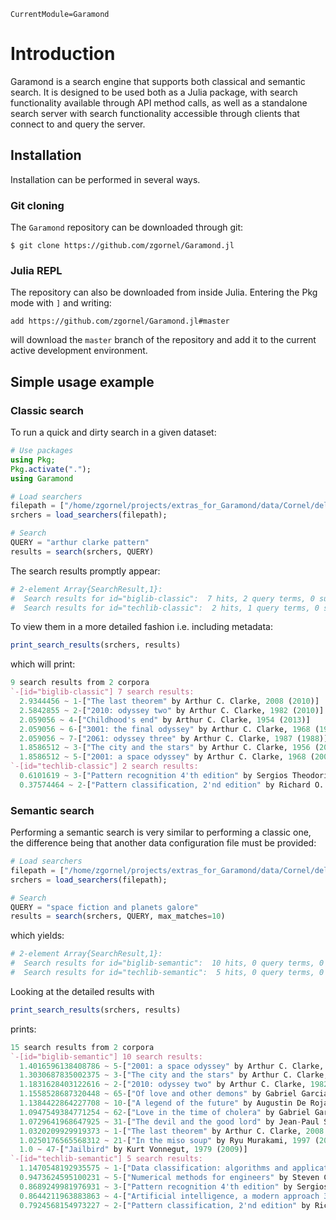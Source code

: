 ```@meta
CurrentModule=Garamond
```

# Introduction

Garamond is a search engine that supports both classical and semantic search. It is designed to be used both as a Julia package, with search functionality available through API method calls, as well as a standalone search server with search functionality accessible through clients that connect to and query the server.

## Installation

Installation can be performed in several ways.

### Git cloning
The `Garamond` repository can be downloaded through git:
```
$ git clone https://github.com/zgornel/Garamond.jl
```

### Julia REPL
The repository can also be downloaded from inside Julia. Entering the Pkg mode with `]` and writing:
```
add https://github.com/zgornel/Garamond.jl#master
```
will download the `master` branch of the repository and add it to the current active development environment.

## Simple usage example

### Classic search
To run a quick and dirty search in a given dataset:
```julia
# Use packages
using Pkg;
Pkg.activate(".");
using Garamond

# Load searchers
filepath = ["/home/zgornel/projects/extras_for_Garamond/data/Cornel/delimited/config_cornel_data_classic.json"]
srchers = load_searchers(filepath);

# Search
QUERY = "arthur clarke pattern"
results = search(srchers, QUERY)
```
The search results promptly appear:
```julia
# 2-element Array{SearchResult,1}:
#  Search results for id="biglib-classic":  7 hits, 2 query terms, 0 suggestions.
#  Search results for id="techlib-classic":  2 hits, 1 query terms, 0 suggestions.
```
To view them in a more detailed fashion i.e. including metadata:
```julia
print_search_results(srchers, results)
```
which will print:
```julia
9 search results from 2 corpora
`-[id="biglib-classic"] 7 search results:
  2.9344456 ~ 1-["The last theorem" by Arthur C. Clarke, 2008 (2010)]
  2.5842855 ~ 2-["2010: odyssey two" by Arthur C. Clarke, 1982 (2010)]
  2.059056 ~ 4-["Childhood's end" by Arthur C. Clarke, 1954 (2013)]
  2.059056 ~ 6-["3001: the final odyssey" by Arthur C. Clarke, 1968 (1997)]
  2.059056 ~ 7-["2061: odyssey three" by Arthur C. Clarke, 1987 (1988)]
  1.8586512 ~ 3-["The city and the stars" by Arthur C. Clarke, 1956 (2003)]
  1.8586512 ~ 5-["2001: a space odyssey" by Arthur C. Clarke, 1968 (2001)]
`-[id="techlib-classic"] 2 search results:
  0.6101619 ~ 3-["Pattern recognition 4'th edition" by Sergios Theodoridis, Konstantinos Koutroumbas, 2008 (2008)]
  0.37574464 ~ 2-["Pattern classification, 2'nd edition" by Richard O. Douda, Peter E. Hart, David G. Stork, 2000 (2000)]
```

### Semantic search
Performing a semantic search is very similar to performing a classic one, the difference being that another data configuration file must be provided:
```julia
# Load searchers
filepath = ["/home/zgornel/projects/extras_for_Garamond/data/Cornel/delimited/config_cornel_data_semantic.json"]
srchers = load_searchers(filepath);

# Search
QUERY = "space fiction and planets galore"
results = search(srchers, QUERY, max_matches=10)
```
which yields:
```julia
# 2-element Array{SearchResult,1}:
#  Search results for id="biglib-semantic":  10 hits, 0 query terms, 0 suggestions.
#  Search results for id="techlib-semantic":  5 hits, 0 query terms, 0 suggestions.
```
Looking at the detailed results with
```julia
print_search_results(srchers, results)
```
prints:
```julia
15 search results from 2 corpora
`-[id="biglib-semantic"] 10 search results:
  1.4016596138408786 ~ 5-["2001: a space odyssey" by Arthur C. Clarke, 1968 (2001)]
  1.3030687835002375 ~ 3-["The city and the stars" by Arthur C. Clarke, 1956 (2003)]
  1.1831628403122616 ~ 2-["2010: odyssey two" by Arthur C. Clarke, 1982 (2010)]
  1.1558528687320448 ~ 65-["Of love and other demons" by Gabriel Garcia Marquez, 1994 (2012)]
  1.1384422864227708 ~ 10-["A legend of the future" by Augustin De Rojas, 1985 (2014)]
  1.0947549384771254 ~ 62-["Love in the time of cholera" by Gabriel Garcia Marquez, 1985 (2012)]
  1.0729641968647925 ~ 31-["The devil and the good lord" by Jean-Paul Sartre, 1951 (2007)]
  1.0320209929919373 ~ 1-["The last theorem" by Arthur C. Clarke, 2008 (2010)]
  1.0250176565568312 ~ 21-["In the miso soup" by Ryu Murakami, 1997 (2006)]
  1.0 ~ 47-["Jailbird" by Kurt Vonnegut, 1979 (2009)]
`-[id="techlib-semantic"] 5 search results:
  1.1470548192935575 ~ 1-["Data classification: algorithms and applications" by Charu C. Aggarwal, 2014 (2014)]
  0.9473624595100231 ~ 5-["Numerical methods for engineers" by Steven C. Chapra, Raymond P. Canale, 2014 (2014)]
  0.8689249981976931 ~ 3-["Pattern recognition 4'th edition" by Sergios Theodoridis, Konstantinos Koutroumbas, 2008 (2008)]
  0.8644211963883863 ~ 4-["Artificial intelligence, a modern approach 3'rd edition" by Stuart Russel, Peter Norvig, 2009 (2016)]
  0.7924568154973227 ~ 2-["Pattern classification, 2'nd edition" by Richard O. Douda, Peter E. Hart, David G. Stork, 2000 (2000)]
```
